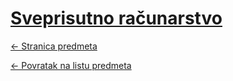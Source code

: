 # [Sveprisutno računarstvo](https://www.github.com/studosi-fer/SVERAC)
[<- Stranica predmeta](https://www.fer.unizg.hr/predmet/sverac)

[<- Povratak na listu predmeta](https://www.github.com/studosi/FER)
